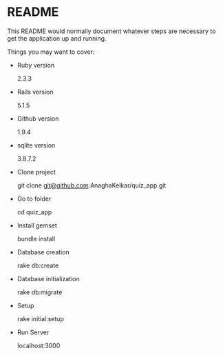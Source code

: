 # README

This README would normally document whatever steps are necessary to get the
application up and running.

Things you may want to cover:

* Ruby version

  2.3.3

* Rails version
    
  5.1.5

* Github version
  
  1.9.4

* sqlite version

  3.8.7.2

* Clone project

  git clone git@github.com:AnaghaKelkar/quiz_app.git

* Go to folder

  cd quiz_app

* Install gemset

  bundle install

* Database creation
  
  rake db:create

* Database initialization
  
  rake db:migrate

* Setup 
  
  rake initial:setup

* Run Server

  localhost:3000